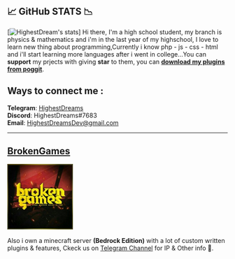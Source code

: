 ## 📈 GitHub STATS 📉

[![HighestDream's stats](https://github-readme-stats.vercel.app/api?username=highestdreams&count_private=true&theme=radical )]
Hi there, I'm a high school student, my branch is physics & mathematics and i'm in the last year of my highschool, I love to learn new thing about programming,Currently i know php - js - css - html  and i'll start learning more languages after i went in college...You can **support** my prjects with giving **star** to them, you can [**download my plugins from poggit**](https://poggit.pmmp.io/plugins/by/HighestDreams).

## Ways to connect me :
**Telegram**: [HighestDreams](https://t.me/ErrorByNight)<br>
**Discord**: HighestDreams#7683<br>
**Email**: HighestDreamsDev@gmail.com<br>
***
## [BrokenGames](https://t.me/BrokenGames)
<img src="https://github.com/HighestDreams/HighestDreams/blob/main/BrokenGames" width="150">

Also i own a minecraft server **(Bedrock Edition)** with a lot of custom written plugins & features, Ckeck us on [Telegram Channel](https://discord.xenoservers.net) for IP & Other info 🤩.
